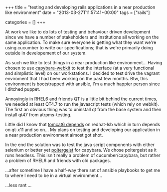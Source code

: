 +++
title = "testing and developing rails applications in a near production like environment"
date = "2013-03-27T11:57:41+00:00"
tags = ["rails"]


categories = []
+++

At work we like to do lots of testing and behaviour driven development
since we have a number of stakeholders and institutions all working on
the same application. To make sure everyone is getting what they want
we're using cucumber to write our specifications; that is we're primarily
doing outside in developement of our system.

As such we like to test things in a near production like
environment... Having chosen to use [capybara-webkit][] to test
the interface (at a very functional and simplistic level) on our
workstations. I decided to test drive the vagrant enviroment that I had
been working on the past few months. Btw, this environment is bootstrapped
with ansible, I'm a much happier person since I ditched puppet.

Annoyingly in RHEL6 and friends QT is a little bit behind the current
times, we needed at least QT4.7 to run the javascript tests (which rely
on webkit). The first an obvious thing was to uninstall qt from the base
system and then install qt47 from atrpms-testing.

Little did I know that [tomcat6 depends][] on redhat-lsb which in turn
depends on qt-x11 and so on... My plans on testing and developing our
application in a near production environment almost got shot.

In the end the solution was to test the java script components with either
selenium or better yet [poltergeist][] for capybara. We chose poltergeist
as it runs headless. This isn't really a problem of cucumber/capybara,
but rather a problem of RHEL6 and friends with old packages.

...after sometime I have a half-way there set of ansible playbooks to
get me to where I need to be in a virtual environment...

...less rant ...

[poltergeist]: https://github.com/jonleighton/poltergeist
[capybara-webkit]: https://github.com/thoughtbot/capybara-webkit
[tomcat6 depends]: https://bugzilla.redhat.com/show_bug.cgi?id=886996

